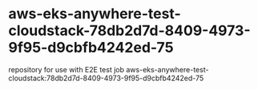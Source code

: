 # aws-eks-anywhere-test-cloudstack-78db2d7d-8409-4973-9f95-d9cbfb4242ed-75
repository for use with E2E test job aws-eks-anywhere-test-cloudstack:78db2d7d-8409-4973-9f95-d9cbfb4242ed-75
